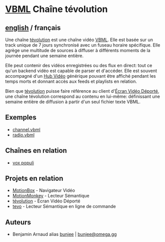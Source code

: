 # [VBML](README.md) Chaîne tévolution

## [english](../channel.md) / français

Une chaîne [tévolution](https://omega.gg/about/tevolution/fr) est une chaîne vidéo [VBML](https://omega.gg/VBML/fr).
Elle est basée sur un track unique de 7 jours synchronisé avec un fuseau horaire spécifique. Elle
agrège une multitude de sources à diffuser à différents moments de la journée pendant une semaine
entière.

Elle peut contenir des vidéos enregistrées ou des flux en direct: tout ce qu'un backend vidéo est
capable de parser et d'accéder. Elle est souvent accompagné d'un [Hub Vidéo](VideoHub.md) générique
pouvant être affiché pendant les temps morts et donnant accès aux feeds et playlists en relation.

Bien que [tévolution](https://omega.gg/tevolution/fr) puisse faire référence au client
d'[Écran Vidéo Déporté](https://omega.gg/about/RemoteVideoScreen/fr), une chaîne tévolution
correspond au contenu en lui-même: définissant une semaine entière de diffusion à partir d'un seul
fichier texte VBML.

## Exemples

- [channel.vbml](../samples/track/channel.vbml)
- [radio.vbml](../samples/track/radio.vbml)

## Chaînes en relation

- [vox populi](https://omega.gg/voxPopuli/sources)

## Projets en relation

- [MotionBox](https://omega.gg/MotionBox/sources) - Navigateur Vidéo
- [MotionMonkey](https://omega.gg/MotionMonkey/fr) - Lecteur Sémantique
- [tévolution](https://omega.gg/tevolution/fr) - Écran Vidéo Déporté
- [tevo](https://omega.gg/tevo/fr) - Lecteur Sémantique en ligne de commande

## Auteurs

- Benjamin Arnaud alias [bunjee](https://bunjee.me/fr) | <bunjee@omega.gg>
